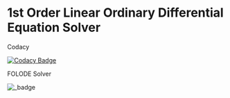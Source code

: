 # 1st Order Linear Ordinary Differential Equation Solver

Codacy

[![Codacy Badge](https://app.codacy.com/project/badge/Grade/0eeda194d63a4ac49703bf8a1344102c)](https://www.codacy.com/gh/bgvmysore/miniproject_stepin/dashboard?utm_source=github.com&amp;utm_medium=referral&amp;utm_content=bgvmysore/miniproject_stepin&amp;utm_campaign=Badge_Grade)

FOLODE Solver

![_badge](https://img.shields.io/badge/Project-FOLODE%20Solver-green?style=for-the-badge&logo=C)
